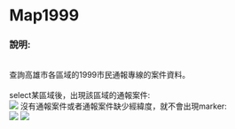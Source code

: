 # Map1999
<h3>說明:</h3><br>
查詢高雄市各區域的1999市民通報專線的案件資料。<br>
<br>
select某區域後，出現該區域的通報案件:<br>
<img src='https://user-images.githubusercontent.com/18278657/30239343-40a44d9e-958d-11e7-96c1-d0ac79bf5ac8.jpg'>
沒有通報案件或者通報案件缺少經緯度，就不會出現marker:<br>
<img src='https://user-images.githubusercontent.com/18278657/30239345-5a108464-958d-11e7-8bcb-43e3b396facd.jpg'>
<img src='https://user-images.githubusercontent.com/18278657/30239346-5bcd3b58-958d-11e7-9fa6-4983c2629a42.jpg'>
